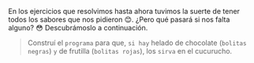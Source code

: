 <gs-attire
  attire-url="https://raw.githubusercontent.com/MumukiProject/mumuki-guia-gobstones-alternativa-kids/master/assets/attires/config.json">
</gs-attire>
<gs-toolbox toolbox-url="https://raw.githubusercontent.com/MumukiProject/mumuki-guia-gobstones-muchos-sabores-combinados-kids/master/assets/toolbox.xml">
</gs-toolbox>

En los ejercicios que resolvimos hasta ahora tuvimos la suerte de tener todos los sabores que nos pidieron :blush:. ¿Pero qué pasará si nos falta alguno? :flushed: Descubrámoslo a continuación. 

> Construí el `programa` para que, `si hay` helado de chocolate (`bolitas negras`) `y` de frutilla (`bolitas rojas`), los `sirva` en el cucurucho. 
